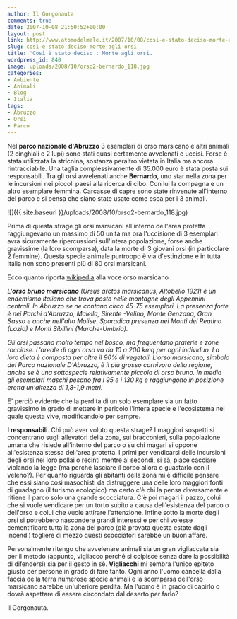 ```yaml
---
author: Il Gorgonauta
comments: true
date: 2007-10-08 21:50:52+00:00
layout: post
link: http://www.atomodelmale.it/2007/10/08/cosi-e-stato-deciso-morte-agli-orsi/
slug: cosi-e-stato-deciso-morte-agli-orsi
title: 'Così è stato deciso : Morte agli orsi.'
wordpress_id: 840
image: uploads/2008/10/orso2-bernardo_118.jpg
categories:
- Ambiente
- Animali
- Blog
- Italia
tags:
- Abruzzo
- Orsi
- Parco
---
```


Nel **parco nazionale d'Abruzzo** 3 esemplari di orso marsicano e altri animali (2 cinghiali e 2 lupi) sono stati quasi certamente avvelenati e uccisi. Forse è stata utilizzata la stricnina, sostanza peraltro vietata in Italia ma ancora rintracciabile. Una taglia complessivamente di 35.000 euro è stata posta sui responsabili. Tra gli orsi avvelenati anche **Bernardo**, uno star nella zona per le incursioni nei piccoli paesi alla ricerca di cibo. Con lui la compagna e un altro esemplare femmina. Carcasse di capre sono state rinvenute all'interno del parco e si pensa che siano state usate come esca per i 3 animali.

![]({{ site.baseurl }}/uploads/2008/10/orso2-bernardo_118.jpg)

Prima di questa strage gli orsi marsicani all'interno dell'area protetta raggiungevano un massimo di 50 unità ma ora l'uccisione di 3 esemplari avrà sicuramente ripercussioni sull'intera popolazione, forse anche gravissime (la loro scomparsa), data la morte di 3 giovani orsi (in particolare 2 femmine). Questa specie animale purtroppo è via d'estinzione e in tutta Italia non sono presenti più di 80 orsi marsicani.

Ecco quanto riporta [wikipedia](http://it.wikipedia.org/wiki/Pagina_principale) alla voce orso marsicano :

_L'**orso bruno marsicano** (Ursus arctos marsicanus, Altobello 1921) è un endemismo italiano che trova posto nelle montagne degli Appennini centrali. In Abruzzo se ne contano circa 45-75 esemplari. La presenza forte è nei Parchi d'Abruzzo, Maiella, Sirente -Velino, Monte Genzana, Gran Sasso e anche nell'alto Molise. Sporadica presenza nei Monti del Reatino (Lazio) e Monti Sibillini (Marche-Umbria)._

_Gli orsi passano molto tempo nel bosco, ma frequentano praterie e zone rocciose. L'areale di ogni orso va da 10 a 200 kmq per ogni individuo. La loro dieta è composta per oltre il 90% di vegetali. L'orso marsicano, simbolo del Parco nazionale D'Abruzzo, è il più grosso carnivoro della regione, anche se è una sottospecie relativamente piccola di orso bruno. In media gli esemplari maschi pesano fra i 95 e i 130 kg e raggiungono in posizione eretta un'altezza di 1,8-1,9 metri._

E' perciò evidente che la perdita di un solo esemplare sia un fatto gravissimo in grado di mettere in pericolo l'intera specie e l'ecosistema nel quale questa vive, modificandolo per sempre.

**I responsabili**. Chi può aver voluto questa strage? I maggiori sospetti si concentrano sugli allevatori della zona, sui bracconieri, sulla popolazione umana che risiede all'interno del parco o su chi magari si oppone all'esistenza stessa dell'area protetta. I primi per vendicarsi delle incursioni degli orsi nei loro pollai o recinti mentre ai secondi, si sà, piace cacciare violando la legge (ma perché lasciare il corpo allora o guastarlo con il veleno?). Per quanto riguarda gli abitanti della zona mi è difficile pensare che essi siano così masochisti da distruggere una delle loro maggiori fonti di guadagno (il turismo ecologico) ma certo c'è chi la pensa diversamente e ritiene il parco solo una grande scocciatura. C'è poi magari il pazzo, colui che si vuole vendicare per un torto subito a causa dell'esistenza del parco o dell'orso e colui che vuole attirare l'attenzione. Infine sotto la morte degli orsi si potrebbero nascondere grandi interessi e per chi volesse cementificare tutta la zona del parco (già provata questa estate dagli incendi) togliere di mezzo questi scocciatori sarebbe un buon affare.

Personalmente ritengo che avvelenare animali sia un gran vigliaccata sia per il metodo (appunto, vigliacco perché si colpisce senza dare la possibilità di difendersi) sia per il gesto in sè. **Vigliacchi** mi sembra l'unico epiteto giusto per persone in grado di fare tanto. Ogni anno l'uomo cancella dalla faccia della terra numerose specie animali e la scomparsa dell'orso marsicano sarebbe un'ulteriore perdita. Ma l'uomo è in grado di capirlo o dovrà aspettare di essere circondato dal deserto per farlo?

Il Gorgonauta.
